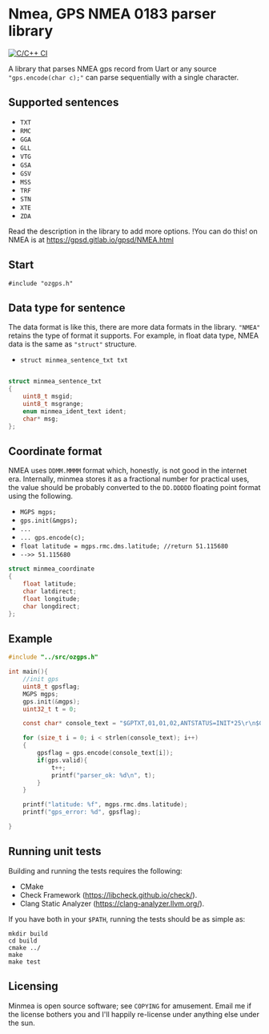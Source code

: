 # Nmea, GPS NMEA 0183 parser library

[![C/C++ 
CI](https://github.com/kosma/minmea/actions/workflows/c-cpp.yml/badge.svg)](https://github.com/kosma/minmea/actions/workflows/c-cpp.yml)

A library that parses NMEA gps record from Uart or any source ``"gps.encode(char c);"`` can parse sequentially with a single character.

## Supported sentences

* ``TXT``
* ``RMC``
* ``GGA``
* ``GLL``
* ``VTG``
* ``GSA``
* ``GSV``
* ``MSS``
* ``TRF``
* ``STN``
* ``XTE``
* ``ZDA``

Read the description in the library to add more options. !You can do this!
on NMEA is at https://gpsd.gitlab.io/gpsd/NMEA.html

## Start
``#include "ozgps.h" ``

## Data type for sentence

The data format is like this, there are more data formats in the library. ``"NMEA"`` retains the type of format it supports. For example, in float data type, NMEA data is the same as ``"struct"`` structure.

* ``struct minmea_sentence_txt txt``

```c

struct minmea_sentence_txt
{
    uint8_t msgid;
    uint8_t msgrange;
    enum minmea_ident_text ident;
    char* msg;
};

```

## Coordinate format

NMEA uses ``DDMM.MMMM`` format which, honestly, is not good in the internet era. Internally, minmea stores it as a fractional number for practical uses, the value should be probably converted to the ``DD.DDDDD`` floating point format using the following.

* ``MGPS mgps;``
* ``gps.init(&mgps);``
* ``...``
* ``... gps.encode(c);``
* ``float latitude = mgps.rmc.dms.latitude; //return 51.115680``
* ``-->> 51.115680``

```c
struct minmea_coordinate
{
    float latitude;
    char latdirect;
    float longitude;
    char longdirect;
};
```

## Example

```c
#include "../src/ozgps.h"

int main(){
    //init gps
    uint8_t gpsflag;
    MGPS mgps;
    gps.init(&mgps);
    uint32_t t = 0;

    const char* console_text = "$GPTXT,01,01,02,ANTSTATUS=INIT*25\r\n$GPRMC,,V,,,,,,,,,,N*53\r\n$GPVTG,,,,,,,,,N*30\r\n$GPGGA,,,,,,0,00,99.99,,,,,,*48\r\n$GPGSA,A,1,,,,,,,,,,,,,99.99,99.99,99.99*30\r\n$GPGLL,,,,,,V,N*64\r\n$GPXTE,A,A,0.67,L,N*6F\r\n$GPXTE,A,A,0.67,L,N*6f\r\n$GPGGA,123204.00,5106.94086,N,01701.51680,E,1,06,3.86,127.9,M,40.5,M,,*51\r\n$GPGSA,A,3,02,08,09,05,04,26,,,,,,,4.92,3.86,3.05*00\r\n$GPGSV,4,1,13,02,28,259,33,04,12,212,27,05,34,305,30,07,79,138,*7F\r\n$GPGSV,4,2,13,08,51,203,30,09,45,215,28,10,69,197,19,13,47,081,*76\r\n$GPGSV,4,3,13,16,20,040,17,26,08,271,30,28,01,168,18,33,24,219,27*74\r\n$GPGSV,4,4,13,39,31,170,27*40\r\n$GPGLL,5106.94086,N,01701.51680,E,123204.00,A,A*63\r\n$GPRMC,123205.00,A,5106.94085,N,01701.51689,E,0.016,,280214,,,A*7B\r\n$GPVTG,,T,,M,0.016,N,0.030,K,A*27\r\n$GPGST,024603.00,3.2,6.6,4.7,47.3,5.8,5.6,22.0*58\r\n$GPZDA,160012.71,11,03,2004,-1,00*7D\r\nGNGBS,170556.00,3.0,2.9,8.3,,,,*5C\r\n";

    for (size_t i = 0; i < strlen(console_text); i++)
    {
        gpsflag = gps.encode(console_text[i]);
        if(gps.valid){
            t++;
            printf("parser_ok: %d\n", t);
        }
    }

    printf("latitude: %f", mgps.rmc.dms.latitude);
    printf("gps_error: %d", gpsflag);

}

```

## Running unit tests

Building and running the tests requires the following:

* CMake
* Check Framework (https://libcheck.github.io/check/).
* Clang Static Analyzer (https://clang-analyzer.llvm.org/).

If you have both in your ``$PATH``, running the tests should be as simple as:

```
mkdir build
cd build
cmake ../
make
make test
```

## Licensing

Minmea is open source software; see ``COPYING`` for amusement. Email me if the
license bothers you and I'll happily re-license under anything else under the sun.